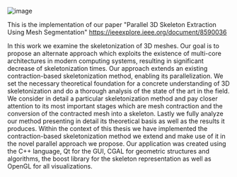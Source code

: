 ![image](https://github.com/user-attachments/assets/adf740c9-093d-4abf-837c-cef3a2971f9b)

This is the implementation of our paper "Parallel 3D Skeleton Extraction Using Mesh Segmentation" https://ieeexplore.ieee.org/document/8590036

In this work we examine the skeletonization of 3D meshes. Our goal is to propose an alternate approach which exploits the existence of multi-core architectures in modern computing systems, resulting in significant decrease of skeletonization times. Our approach extends an existing contraction-based skeletonization method, enabling its parallelization. We set the necessary theoretical foundation for a concrete understanding of 3D skeletonization and do a thorough analysis of the state of the art in the field. We consider in detail a particular skeletonization method and pay closer attention to its most important stages which are mesh contraction and the conversion of the contracted mesh into a skeleton. Lastly we fully analyze our method presenting in detail its theoretical basis as well as the results it produces. Within the context of this thesis we have implemented the contraction-based skeletonization method we extend and make use of it in the novel parallel approach we propose. Our application was created using the C++ language, Qt for the GUI, CGAL for geometric structures and algorithms, the boost library for the skeleton representation as well as OpenGL for all visualizations.
